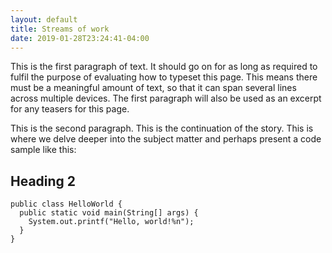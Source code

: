 ```yaml
---
layout: default
title: Streams of work
date: 2019-01-28T23:24:41-04:00
---
```

This is the first paragraph of text. It should go on for as long as required to fulfil the purpose of evaluating how to typeset this page. This means there
must be a meaningful amount of text, so that it can span several lines across multiple devices. The first paragraph will also be used as an excerpt for any
teasers for this page.

This is the second paragraph. This is the continuation of the story. This is where we delve deeper into the subject matter and perhaps present a code sample
like this:

## Heading 2

```
public class HelloWorld {
  public static void main(String[] args) {
    System.out.printf("Hello, world!%n");
  }
}
```

